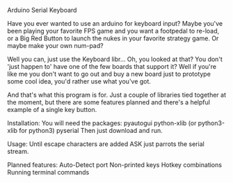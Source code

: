 Arduino Serial Keyboard

Have you ever wanted to use an arduino for keyboard input? Maybe you've been playing your favorite FPS game and you want a footpedal to re-load, or a Big Red Button to launch the nukes in your favorite strategy game. Or maybe make your own num-pad?

Well you can, just use the Keyboard libr... Oh, you looked at that? You don't 'just happen to' have one of the few boards that support it? Well if you're like me you don't want to go out and buy a new board just to prototype some cool idea, you'd rather use what you've got.

And that's what this program is for. Just a couple of libraries tied together at the moment, but there are some features planned and there's a helpful example of a single key button.

Installation:
You will need the packages:
    pyautogui
    python-xlib (or python3-xlib for python3)
    pyserial
Then just download and run.

Usage:
    Until escape characters are added ASK just parrots the serial stream.

Planned features:
    Auto-Detect port
    Non-printed keys
    Hotkey combinations
    Running terminal commands